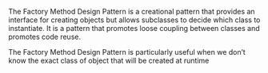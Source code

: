 The Factory Method Design Pattern is a creational pattern that provides an interface for creating objects but allows subclasses to decide which class to instantiate. 
It is a pattern that promotes loose coupling between classes and promotes code reuse.

The Factory Method Design Pattern is particularly useful when we don’t know the exact class of object that will be created at runtime
